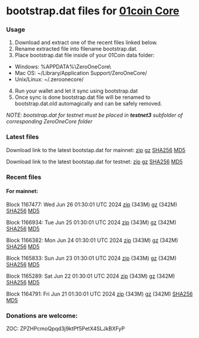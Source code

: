 # bootstrap.dat files for [01coin Core](https://01coin.io)

### Usage

1. Download and extract one of the recent files linked below.
2. Rename extracted file into filename bootstrap.dat.
3. Place bootstrap.dat file inside of your 01Coin data folder:
 - Windows: %APPDATA%\ZeroOneCore\
 - Mac OS: ~/Library/Application Support/ZeroOneCore/
 - Unix/Linux: ~/.zeroonecore/
4. Run your wallet and let it sync using bootstrap.dat
5. Once sync is done bootstrap.dat file will be renamed to bootstrap.dat.old automagically and can be safely removed.

_NOTE: bootstrap.dat for testnet must be placed in **testnet3** subfolder of corresponding ZeroOneCore folder_

### Latest files
Download link to the latest bootstap.dat for mainnet: [zip](https://files.01coin.io/mainnet/bootstrap.dat.zip) [gz](https://files.01coin.io/mainnet/bootstrap.dat.tar.gz) [SHA256](https://files.01coin.io/mainnet/sha256.txt) [MD5](https://files.01coin.io/mainnet/md5.txt)

Download link to the latest bootstap.dat for testnet: [zip](https://files.01coin.io/testnet/bootstrap.dat.zip) [gz](https://files.01coin.io/testnet/bootstrap.dat.tar.gz) [SHA256](https://files.01coin.io/testnet/sha256.txt) [MD5](https://files.01coin.io/testnet/md5.txt)

### Recent files

#### For mainnet:

Block 1167477: Wed Jun 26 01:30:01 UTC 2024 [zip](https://files.01coin.io/mainnet/2024-06-26/bootstrap.dat.zip) (343M) [gz](https://files.01coin.io/mainnet/2024-06-26/bootstrap.dat.tar.gz) (342M) [SHA256](https://files.01coin.io/mainnet/2024-06-26/sha256.txt) [MD5](https://files.01coin.io/mainnet/2024-06-26/md5.txt)

Block 1166934: Tue Jun 25 01:30:01 UTC 2024 [zip](https://files.01coin.io/mainnet/2024-06-25/bootstrap.dat.zip) (343M) [gz](https://files.01coin.io/mainnet/2024-06-25/bootstrap.dat.tar.gz) (342M) [SHA256](https://files.01coin.io/mainnet/2024-06-25/sha256.txt) [MD5](https://files.01coin.io/mainnet/2024-06-25/md5.txt)

Block 1166382: Mon Jun 24 01:30:01 UTC 2024 [zip](https://files.01coin.io/mainnet/2024-06-24/bootstrap.dat.zip) (343M) [gz](https://files.01coin.io/mainnet/2024-06-24/bootstrap.dat.tar.gz) (342M) [SHA256](https://files.01coin.io/mainnet/2024-06-24/sha256.txt) [MD5](https://files.01coin.io/mainnet/2024-06-24/md5.txt)

Block 1165833: Sun Jun 23 01:30:01 UTC 2024 [zip](https://files.01coin.io/mainnet/2024-06-23/bootstrap.dat.zip) (343M) [gz](https://files.01coin.io/mainnet/2024-06-23/bootstrap.dat.tar.gz) (342M) [SHA256](https://files.01coin.io/mainnet/2024-06-23/sha256.txt) [MD5](https://files.01coin.io/mainnet/2024-06-23/md5.txt)

Block 1165289: Sat Jun 22 01:30:01 UTC 2024 [zip](https://files.01coin.io/mainnet/2024-06-22/bootstrap.dat.zip) (343M) [gz](https://files.01coin.io/mainnet/2024-06-22/bootstrap.dat.tar.gz) (342M) [SHA256](https://files.01coin.io/mainnet/2024-06-22/sha256.txt) [MD5](https://files.01coin.io/mainnet/2024-06-22/md5.txt)

Block 1164791: Fri Jun 21 01:30:01 UTC 2024 [zip](https://files.01coin.io/mainnet/2024-06-21/bootstrap.dat.zip) (343M) [gz](https://files.01coin.io/mainnet/2024-06-21/bootstrap.dat.tar.gz) (342M) [SHA256](https://files.01coin.io/mainnet/2024-06-21/sha256.txt) [MD5](https://files.01coin.io/mainnet/2024-06-21/md5.txt)


### Donations are welcome:

ZOC: ZPZHPcmoQpqd3j9ktPf5PetX4SLJkBXFyP
